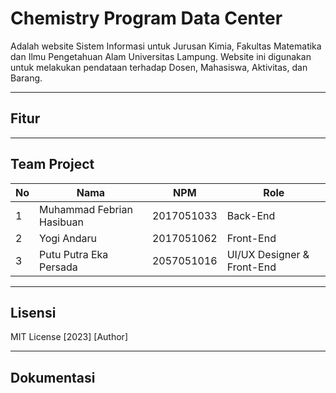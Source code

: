 # Chemistry Program Data Center

Adalah website Sistem Informasi untuk Jurusan Kimia, Fakultas Matematika dan Ilmu Pengetahuan Alam Universitas Lampung.
Website ini digunakan untuk melakukan pendataan terhadap Dosen, Mahasiswa, Aktivitas, dan Barang.

-------------------------------------------

## Fitur


-------------------------------------------

## Team Project
| No | Nama | NPM | Role |
| ------- | ------- | ------- | ------- |
| 1| Muhammad Febrian Hasibuan | 2017051033 | Back-End |
| 2| Yogi Andaru | 2017051062 | Front-End |
| 3| Putu Putra Eka Persada | 2057051016 | UI/UX Designer & Front-End |

-------------------------------------------

## Lisensi
MIT License
[2023] [Author]

-------------------------------------------
## Dokumentasi


